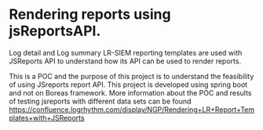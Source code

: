 # Rendering reports using jsReportsAPI. 
Log detail and Log summary LR-SIEM reporting templates are used with JSReports API to understand how its API can be used to render reports.

This is a POC and the purpose of this project is to understand the feasibility of using JSreports report API. This project is developed using spring boot and not on Boreas framework.
More information about the POC and results of testing jsreports with different data sets can be found https://confluence.logrhythm.com/display/NGP/Rendering+LR+Report+Templates+with+JSReports


